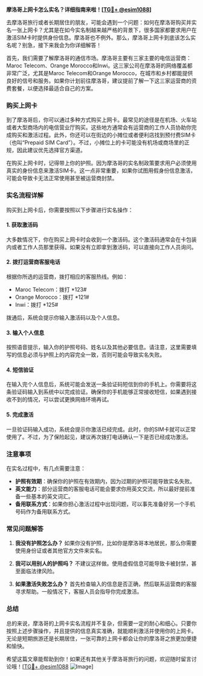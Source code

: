 **摩洛哥上网卡怎么实名？详细指南来啦！[[TG💪+ @esim1088](https://t.me/s/esim1088)]**

去摩洛哥旅行或者长期居住的朋友，可能会遇到一个问题：如何在摩洛哥购买并实名一张上网卡？尤其是在如今实名制越来越严格的背景下，很多国家都要求用户在激活SIM卡时提供身份信息。摩洛哥也不例外。那么，摩洛哥上网卡到底该怎么实名呢？别急，接下来我会为你详细解答！

首先，我们需要了解摩洛哥的通信市场。摩洛哥主要有三家主要的电信运营商：Maroc Telecom、Orange Morocco和Inwi。这三家公司在摩洛哥的网络覆盖都非常广泛，尤其是Maroc Telecom和Orange Morocco，在城市和乡村都能提供良好的信号和服务。如果你计划前往摩洛哥，建议提前了解一下这三家运营商的资费套餐，以便选择最适合自己的方案。

### **购买上网卡**
到了摩洛哥后，你可以通过多种方式购买上网卡。最常见的途径是在机场、火车站或者大型商场内的电信营业厅购买。这些地方通常会有运营商的工作人员协助你完成购买和激活过程。此外，你还可以在街边的小摊位或者便利店找到预付费SIM卡（也叫“Prepaid SIM Card”）。不过，小摊位上的卡可能没有机场或商场里的正规，因此建议优先选择官方渠道。

在购买上网卡时，记得带上你的护照。因为摩洛哥的实名制政策要求用户必须使用真实的身份信息来激活SIM卡。这一点非常重要，如果你试图用假身份信息激活，可能会导致卡无法正常使用甚至被运营商封禁。

### **实名流程详解**
购买到上网卡后，你需要按照以下步骤进行实名操作：

#### **1. 获取激活码**
大多数情况下，你在购买上网卡时会收到一个激活码。这个激活码通常会在卡包装内或者工作人员那里获得。如果没有立即拿到激活码，可以直接向工作人员询问。

#### **2. 拨打运营商客服电话**
根据你所选的运营商，拨打相应的客服热线。例如：
- Maroc Telecom：拨打 *123#
- Orange Morocco：拨打 *121#
- Inwi：拨打 *125#

拨通后，系统会提示你输入激活码以及个人信息。

#### **3. 输入个人信息**
按照语音提示，输入你的护照号码、姓名以及其他必要信息。请注意，这里需要填写的信息必须与护照上的内容完全一致，否则可能会导致实名失败。

#### **4. 短信验证**
在输入完个人信息后，系统可能会发送一条验证码短信到你的手机上。你需要将这条验证码输入到系统中以完成验证。确保你的手机能够正常接收短信，如果遇到接收不到的情况，可以尝试更换网络环境再试。

#### **5. 完成激活**
一旦验证码输入成功，系统会提示你激活已经完成。此时，你的SIM卡就可以正常使用了。不过，为了保险起见，建议再次拨打电话确认一下是否已经成功激活。

### **注意事项**
在实名过程中，有几点需要注意：
- **护照有效期**：确保你的护照在有效期内，因为过期的护照可能导致实名失败。
- **英文能力**：部分运营商的客服电话可能会要求你用英文交流，所以最好提前准备一些基本的英文词汇。
- **备用联系方式**：如果你担心激活过程中出现问题，可以事先准备好另一个手机号码作为备用联系方式。

### **常见问题解答**
1. **我没有护照怎么办？**
   如果你没有护照，比如你是摩洛哥本地居民，那么你需要使用身份证或者其他官方文件来实名。

2. **我可以用别人的护照吗？**
   不建议这样做。使用虚假信息可能导致卡被封禁，甚至面临法律风险。

3. **如果激活失败怎么办？**
   首先检查输入的信息是否正确，然后联系运营商的客服寻求帮助。一般情况下，客服人员会指导你完成激活。

### **总结**
总的来说，摩洛哥的上网卡实名流程并不复杂，但需要一定的耐心和细心。只要你按照上述步骤操作，并且提供的信息真实准确，就能顺利激活并使用你的上网卡。无论是短期旅游还是长期居住，一张可靠的上网卡都会让你的摩洛哥之旅更加便捷和愉快。

希望这篇文章能帮助到你！如果还有其他关于摩洛哥旅行的问题，欢迎随时留言讨论哦！[[TG💪+ @esim1088](https://t.me/s/esim1088) ![Image](https://i.postimg.cc/4NQfJmqS/Snipaste-2025-05-13-00-14-12.png)]